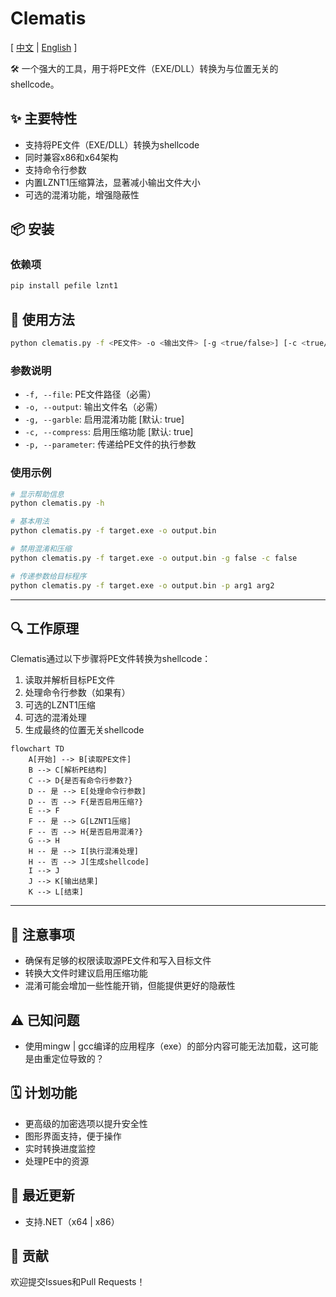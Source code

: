 # Clematis

[ [中文](https://github.com/CBLabresearch/clematis/blob/main/readme_ch.md) | [English](https://github.com/CBLabresearch/clematis/blob/main/readme.md) ]

🛠️ 一个强大的工具，用于将PE文件（EXE/DLL）转换为与位置无关的shellcode。

## ✨ 主要特性

- 支持将PE文件（EXE/DLL）转换为shellcode
- 同时兼容x86和x64架构
- 支持命令行参数
- 内置LZNT1压缩算法，显著减小输出文件大小
- 可选的混淆功能，增强隐蔽性

## 📦 安装

### 依赖项
```bash
pip install pefile lznt1
```

## 🚀 使用方法

```bash
python clematis.py -f <PE文件> -o <输出文件> [-g <true/false>] [-c <true/false>] [-p <参数>]
```

### 参数说明

- `-f, --file`: PE文件路径（必需）
- `-o, --output`: 输出文件名（必需）
- `-g, --garble`: 启用混淆功能 [默认: true]
- `-c, --compress`: 启用压缩功能 [默认: true]
- `-p, --parameter`: 传递给PE文件的执行参数

### 使用示例

```bash
# 显示帮助信息
python clematis.py -h

# 基本用法
python clematis.py -f target.exe -o output.bin

# 禁用混淆和压缩
python clematis.py -f target.exe -o output.bin -g false -c false

# 传递参数给目标程序
python clematis.py -f target.exe -o output.bin -p arg1 arg2
```

---

## 🔍 工作原理

Clematis通过以下步骤将PE文件转换为shellcode：

1. 读取并解析目标PE文件
2. 处理命令行参数（如果有）
3. 可选的LZNT1压缩
4. 可选的混淆处理
5. 生成最终的位置无关shellcode

```mermaid
flowchart TD
    A[开始] --> B[读取PE文件]
    B --> C[解析PE结构]
    C --> D{是否有命令行参数?}
    D -- 是 --> E[处理命令行参数]
    D -- 否 --> F{是否启用压缩?}
    E --> F
    F -- 是 --> G[LZNT1压缩]
    F -- 否 --> H{是否启用混淆?}
    G --> H
    H -- 是 --> I[执行混淆处理]
    H -- 否 --> J[生成shellcode]
    I --> J
    J --> K[输出结果]
    K --> L[结束]
```

---

## 📝 注意事项

- 确保有足够的权限读取源PE文件和写入目标文件
- 转换大文件时建议启用压缩功能
- 混淆可能会增加一些性能开销，但能提供更好的隐蔽性

## ⚠️ 已知问题

- 使用mingw | gcc编译的应用程序（exe）的部分内容可能无法加载，这可能是由重定位导致的？

## 🗓️ 计划功能

- 更高级的加密选项以提升安全性
- 图形界面支持，便于操作
- 实时转换进度监控
- 处理PE中的资源

## 🔄 最近更新

- 支持.NET（x64 | x86）

## 🤝 贡献

欢迎提交Issues和Pull Requests！
